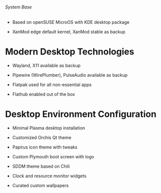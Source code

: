 ###### System Base
* Based on openSUSE MicroOS with KDE desktop package

* XanMod edge default kernel, XanMod stable as backup

# Modern Desktop Technologies
* Wayland, X11 available as backup

* Pipewire (WirePlumber), PulseAudio available as backup

* Flatpak used for all non-essential apps

* Flathub enabled out of the box

# Desktop Environment Configuration
* Minimal Plasma desktop installation

* Customized Orchis Qt theme

* Papirus icon theme with tweaks

* Custom Plymouth boot screen with logo

* SDDM theme based on Chili

* Clock and resource monitor widgets

* Curated custom wallpapers
